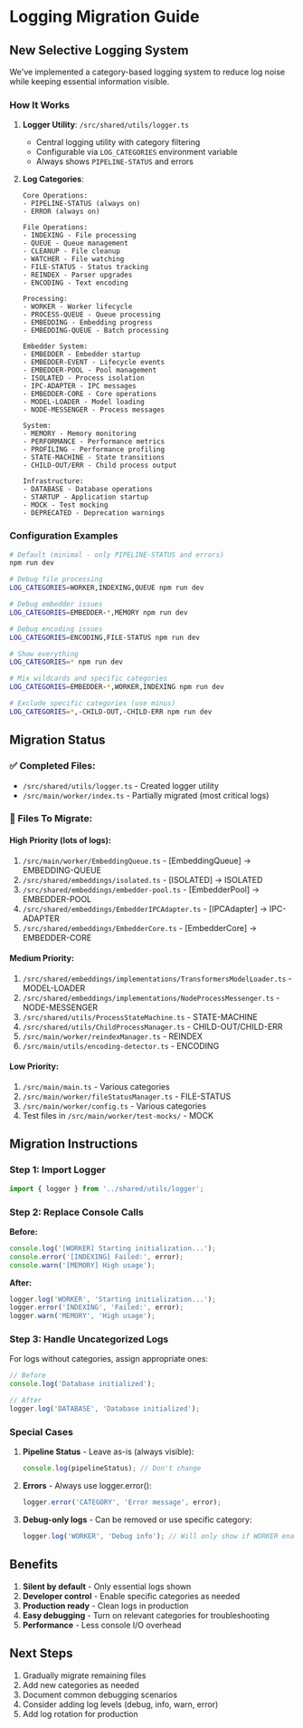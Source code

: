 # Logging Migration Guide

## New Selective Logging System

We've implemented a category-based logging system to reduce log noise while keeping essential information visible.

### How It Works

1. **Logger Utility**: `/src/shared/utils/logger.ts`
   - Central logging utility with category filtering
   - Configurable via `LOG_CATEGORIES` environment variable
   - Always shows `PIPELINE-STATUS` and errors

2. **Log Categories**:
   ```
   Core Operations:
   - PIPELINE-STATUS (always on)
   - ERROR (always on)

   File Operations:
   - INDEXING - File processing
   - QUEUE - Queue management
   - CLEANUP - File cleanup
   - WATCHER - File watching
   - FILE-STATUS - Status tracking
   - REINDEX - Parser upgrades
   - ENCODING - Text encoding

   Processing:
   - WORKER - Worker lifecycle
   - PROCESS-QUEUE - Queue processing
   - EMBEDDING - Embedding progress
   - EMBEDDING-QUEUE - Batch processing

   Embedder System:
   - EMBEDDER - Embedder startup
   - EMBEDDER-EVENT - Lifecycle events
   - EMBEDDER-POOL - Pool management
   - ISOLATED - Process isolation
   - IPC-ADAPTER - IPC messages
   - EMBEDDER-CORE - Core operations
   - MODEL-LOADER - Model loading
   - NODE-MESSENGER - Process messages

   System:
   - MEMORY - Memory monitoring
   - PERFORMANCE - Performance metrics
   - PROFILING - Performance profiling
   - STATE-MACHINE - State transitions
   - CHILD-OUT/ERR - Child process output

   Infrastructure:
   - DATABASE - Database operations
   - STARTUP - Application startup
   - MOCK - Test mocking
   - DEPRECATED - Deprecation warnings
   ```

### Configuration Examples

```bash
# Default (minimal - only PIPELINE-STATUS and errors)
npm run dev

# Debug file processing
LOG_CATEGORIES=WORKER,INDEXING,QUEUE npm run dev

# Debug embedder issues
LOG_CATEGORIES=EMBEDDER-*,MEMORY npm run dev

# Debug encoding issues
LOG_CATEGORIES=ENCODING,FILE-STATUS npm run dev

# Show everything
LOG_CATEGORIES=* npm run dev

# Mix wildcards and specific categories
LOG_CATEGORIES=EMBEDDER-*,WORKER,INDEXING npm run dev

# Exclude specific categories (use minus)
LOG_CATEGORIES=*,-CHILD-OUT,-CHILD-ERR npm run dev
```

## Migration Status

### ✅ Completed Files:
- `/src/shared/utils/logger.ts` - Created logger utility
- `/src/main/worker/index.ts` - Partially migrated (most critical logs)

### 🔄 Files To Migrate:

#### High Priority (lots of logs):
1. `/src/main/worker/EmbeddingQueue.ts` - [EmbeddingQueue] → EMBEDDING-QUEUE
2. `/src/shared/embeddings/isolated.ts` - [ISOLATED] → ISOLATED
3. `/src/shared/embeddings/embedder-pool.ts` - [EmbedderPool] → EMBEDDER-POOL
4. `/src/shared/embeddings/EmbedderIPCAdapter.ts` - [IPCAdapter] → IPC-ADAPTER
5. `/src/shared/embeddings/EmbedderCore.ts` - [EmbedderCore] → EMBEDDER-CORE

#### Medium Priority:
1. `/src/shared/embeddings/implementations/TransformersModelLoader.ts` - MODEL-LOADER
2. `/src/shared/embeddings/implementations/NodeProcessMessenger.ts` - NODE-MESSENGER
3. `/src/shared/utils/ProcessStateMachine.ts` - STATE-MACHINE
4. `/src/shared/utils/ChildProcessManager.ts` - CHILD-OUT/CHILD-ERR
5. `/src/main/worker/reindexManager.ts` - REINDEX
6. `/src/main/utils/encoding-detector.ts` - ENCODING

#### Low Priority:
1. `/src/main/main.ts` - Various categories
2. `/src/main/worker/fileStatusManager.ts` - FILE-STATUS
3. `/src/main/worker/config.ts` - Various categories
4. Test files in `/src/main/worker/test-mocks/` - MOCK

## Migration Instructions

### Step 1: Import Logger
```typescript
import { logger } from '../shared/utils/logger';
```

### Step 2: Replace Console Calls

**Before:**
```typescript
console.log('[WORKER] Starting initialization...');
console.error('[INDEXING] Failed:', error);
console.warn('[MEMORY] High usage');
```

**After:**
```typescript
logger.log('WORKER', 'Starting initialization...');
logger.error('INDEXING', 'Failed:', error);
logger.warn('MEMORY', 'High usage');
```

### Step 3: Handle Uncategorized Logs

For logs without categories, assign appropriate ones:
```typescript
// Before
console.log('Database initialized');

// After
logger.log('DATABASE', 'Database initialized');
```

### Special Cases

1. **Pipeline Status** - Leave as-is (always visible):
   ```typescript
   console.log(pipelineStatus); // Don't change
   ```

2. **Errors** - Always use logger.error():
   ```typescript
   logger.error('CATEGORY', 'Error message', error);
   ```

3. **Debug-only logs** - Can be removed or use specific category:
   ```typescript
   logger.log('WORKER', 'Debug info'); // Will only show if WORKER enabled
   ```

## Benefits

1. **Silent by default** - Only essential logs shown
2. **Developer control** - Enable specific categories as needed
3. **Production ready** - Clean logs in production
4. **Easy debugging** - Turn on relevant categories for troubleshooting
5. **Performance** - Less console I/O overhead

## Next Steps

1. Gradually migrate remaining files
2. Add new categories as needed
3. Document common debugging scenarios
4. Consider adding log levels (debug, info, warn, error)
5. Add log rotation for production